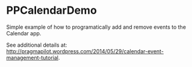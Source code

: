 PPCalendarDemo
==============

Simple example of how to programatically add and remove events to the Calendar app.
 
See additional details at: http://pragmapilot.wordpress.com/2014/05/29/calendar-event-management-tutorial.
